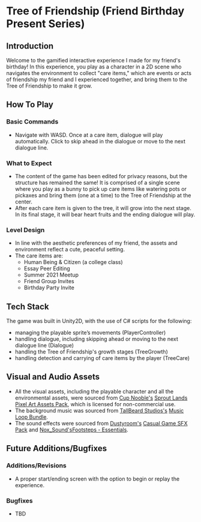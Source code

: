 # Tree of Friendship (Friend Birthday Present Series)

## Introduction
Welcome to the gamified interactive experience I made for my friend's birthday! In this experience, you play as a character in a 2D scene who navigates the environment to collect "care items," which are events or acts of friendship my friend and I experienced together, and bring them to the Tree of Friendship to make it grow.

## How To Play
### Basic Commands
- Navigate with WASD. Once at a care item, dialogue will play automatically. Click to skip ahead in the dialogue or move to the next dialogue line.
  
### What to Expect
- The content of the game has been edited for privacy reasons, but the structure has remained the same! It is comprised of a single scene where you play as a bunny to pick up care items like watering pots or pickaxes and bring them (one at a time) to the Tree of Friendship at the center.
- After each care item is given to the tree, it will grow into the next stage. In its final stage, it will bear heart fruits and the ending dialogue will play.

### Level Design
- In line with the aesthetic preferences of my friend, the assets and environment reflect a cute, peaceful setting.
- The care items are:
  - Human Being & Citizen (a college class)
  - Essay Peer Editing
  - Summer 2021 Meetup
  - Friend Group Invites
  - Birthday Party Invite

## Tech Stack
The game was built in Unity2D, with the use of C# scripts for the following:
- managing the playable sprite’s movements (PlayerController)
- handling dialogue, including skipping ahead or moving to the next dialogue line (Dialogue)
- handling the Tree of Friendship's growth stages (TreeGrowth)
- handling detection and carrying of care items by the player (TreeCare)

## Visual and Audio Assets
- All the visual assets, including the playable character and all the environmental assets, were sourced from [Cup Nooble's](https://cupnooble.itch.io/) [Sprout Lands Pixel Art Assets Pack](https://cupnooble.itch.io/sprout-lands-asset-pack), which is licensed for non-commercial use.
- The background music was sourced from [TallBeard Studios's](https://tallbeard.itch.io/) [Music Loop Bundle](https://tallbeard.itch.io/music-loop-bundle).
- The sound effects were sourced from [Dustyroom's](https://assetstore.unity.com/publishers/16150) [Casual Game SFX Pack](https://assetstore.unity.com/packages/audio/sound-fx/free-casual-game-sfx-pack-54116#content) and [Nox_Sound's](https://assetstore.unity.com/publishers/52638)[Footsteps - Essentials](https://assetstore.unity.com/packages/audio/sound-fx/foley/footsteps-essentials-189879#content).
  
## Future Additions/Bugfixes
### Additions/Revisions
- A proper start/ending screen with the option to begin or replay the experience.

### Bugfixes
- TBD

